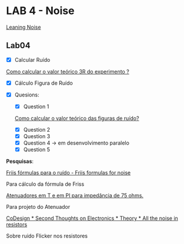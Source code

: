 # LAB 4 - Noise

[Leaning Noise](LAB%204%20-%20Noise%2036daa4db3f464d88bcfcda93dfee5800/Leaning%20Noise%2084746808d9fb4a53b7ef949079765b53.md)

## Lab04

- [x]  Calcular Ruído

[Como calcular o valor teórico 3R do experimento ?](LAB%204%20-%20Noise%2036daa4db3f464d88bcfcda93dfee5800/Como%20calcular%20o%20valor%20teo%CC%81rico%203R%20do%20experimento%2048b002659b084ea8ad4be8d529c73454.md)

- [x]  Cálculo Figura de Ruído
- [x]  Quesions:
    - [x]  Question 1

    [Como calcular o valor teórico das figuras de ruído?](LAB%204%20-%20Noise%2036daa4db3f464d88bcfcda93dfee5800/Como%20calcular%20o%20valor%20teo%CC%81rico%20das%20figuras%20de%20rui%CC%81%20d578a06149d349a88e971898fd2f731a.md)

    - [x]  Question 2
    - [x]  Question 3
    - [x]  Question 4 → em desenvolvimento paralelo
    - [x]  Question 5

**Pesquisas**:

[Friis fórmulas para o ruído - Friis formulas for noise](https://pt.qwe.wiki/wiki/Friis_formulas_for_noise)

Para cálculo da fórmula de Friss

[Atenuadores em T e em PI para impedância de 75 ohms.](https://muitosobreantenas.blogspot.com/2009/10/atenuadores-em-t-e-em-pi-para.html)

Para projeto do Atenuador

[CoDesign * Second Thoughts on Electronics * Theory * All the noise in resistors](http://www.hartmantech.com/codesign/forum/blog.php?action=view&article_id=1)

Sobre ruido Flicker nos resistores